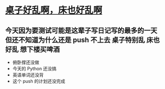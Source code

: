 # [桌子好乱啊，床也好乱啊](https://github.com/yihong0618/gitblog/issues/54)

今天因为要测试可能是这辈子写日记写的最多的一天
但还不知道为什么还是 push 不上去
桌子特别乱
床也好乱
想下楼买啤酒
---
- 俯卧撑还没做
- 今天的 Python 还没搞
- 英语单词还没背
- 这个 push 的计划还没完成